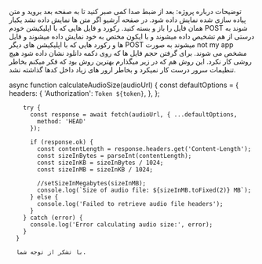توضیحات درباره پروژه:
بعد از ضبط صدا کمی صبر کنید تا به صفحه بعد بروید و متن پیاده سازی شده نمایش داده شود.
در صفحه آرشیو اگر متن ها نمایش داده نشد یکبار همان فایل را باز و بسته کنید.
رکورد و فایل هایی که با اپلیکیشن خودم POST شوند به درستی از هم تشخیص داده میشوند و با ایکون مختص به خود نمایش داده میشوند و فایل ها و رکورد هایی که با اپلیکیشن های دیگر POST میشوند به صورت not my app مشخص می شوند.
برای گرفتن حجم فایل ها که روی دکمه دانلود نشان داده شود هیچ روشی کار نکرد. این روش هم که در زیر میگذارم بهترین روش بود که فکر میکنم بخاطر تنظیمات سرور درست کار نمیکرد و بخاطر ارور های زیاد داخل کدها گذاشته نشد.

async function calculateAudioSize(audioUrl) {
        const defaultOptions = {
            headers: {
              'Authorization': `Token ${token}`,
            },
          };
          
        try {
          const response = await fetch(audioUrl, { ...defaultOptions,
            method: 'HEAD'
          });
      
          if (response.ok) {
            const contentLength = response.headers.get('Content-Length');
            const sizeInBytes = parseInt(contentLength);
            const sizeInKB = sizeInBytes / 1024;
            const sizeInMB = sizeInKB / 1024;
            
            //setSizeInMegabytes(sizeInMB);
            console.log(`Size of audio file: ${sizeInMB.toFixed(2)} MB`);
          } else {
            console.log('Failed to retrieve audio file headers');
          }
        } catch (error) {
          console.log('Error calculating audio size:', error);
        }
      }
      
      با تشکر از توجه شما.
